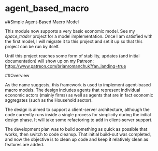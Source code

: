 # agent_based_macro

##Simple Agent-Based Macro Model

This module now supports a very basic economic model. See my *space_trader* project for
a model implementation. Once I am satisfied with the first model, I will migrate it to this
project and set it up so that this project can be run by itself.

Until this project reaches some form of stability, updates (and initial documentation) will 
show up on my Patreon: https://www.patreon.com/brianromanchuk?fan_landing=true

##Overview

As the name suggests, this framework is used to implement agent-based macro models. The 
design includes agents that represent individual economic actors (mainly firms) as well as
agents that are in fact economic aggregates (such as the Household sector).

The design is aimed to support a client-server architecture, although the code currently runs 
inside a single process for simplicity during the initial design phase. It will take some
refactoring to add in client-server support.

The development plan was to build something as quick as possible that works, then switch to 
code cleanup. That initial build-out was completed, and now the objective is to clean up
code and keep it relatively clean as features are added.


